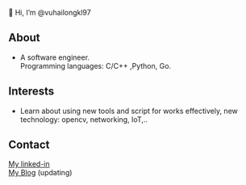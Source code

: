 👋 Hi, I’m @vuhailongkl97  

## About
* A software engineer.  
 Programming languages: C/C++ ,Python, Go.
 
## Interests
* Learn about using new tools and script for works effectively, new technology: opencv, networking, IoT,..

## Contact
[My linked-in](https://www.linkedin.com/in/longkl97/)  
[My Blog](https://vuhailongkl97.github.io/) (updating)

